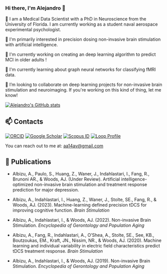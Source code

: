 ### Hi there, I'm Alejandro 👋
<!--
**aa14av/aa14av** is a ✨ _special_ ✨ repository because its `README.md` (this file) appears on your GitHub profile. 
-->

:brain: I am a Medical Data Scientist with a PhD in Neuroscience from the University of Florida. I am currently working as a student naval aerospace experimental psychologist.

🤔 I'm primarily interested in precision dosing non-invasive brain stimulation with artificial intelligence.

🔭 I'm currently working on creating an deep learning algorithm to predict MCI in older adults !

🌱 I'm currently learning about graph neural networks for classifying fMRI data.

👯 I’m looking to collaborate on deep learning projects for non-invasive brain stimulation and neuroimaging. If you're working on this kind of thing, let me know!

[![Alejandro's GitHub stats](https://github-readme-stats.vercel.app/api?username=aa14av&show_icons=true&theme=dracula)](https://github.com/anuraghazra/github-readme-stats) 

## 📫 Contacts
[![ORCID](https://img.shields.io/badge/ORCID-0000--0003--2727--6616-brightgreen?style=flat-square.svg)](https://orcid.org/0000-0003-2727-6616)
[![Google Scholar](https://img.shields.io/badge/Google-Scholar-blue?style=flat-square.svg)](https://scholar.google.com/citations?user=zrfhICYAAAAJ&hl=en&oi=ao)
[![Scopus ID](https://img.shields.io/badge/Scopus_Author_ID-57204573302-red)](https://www.scopus.com/authid/detail.uri?authorId=57204573302)
[![Loop Profile](https://img.shields.io/badge/Loop_Profile-974285-orange)](https://loop.frontiersin.org/people/974285/overview)

You can reach out to me at: [aa14av@gmail.com](mailto:aa14av@gmail.com)

## :newspaper: Publications

- Albizu, A., Paulo, S., Huang, Z., Waner, J., Indahlastari, I., Fang, R., Brunoni AR., & Woods, AJ. (Under Review). Artificial intelligence-optimized non-invasive brain stimulation and treatment response prediction for major depression.

- Albizu, A., Indahlastari, I., Huang, Z., Waner, J., Stolte, SE., Fang, R., & Woods, AJ. (2023). Machine-learning defined precision tDCS for improving cognitive function. *Brain Stimulation*

- Albizu, A., Indahlastari, I., & Woods, AJ. (2022). Non-invasive Brain Stimulation. *Encyclopedia of Gerontology and Population Aging*

- Albizu, A., Fang, R., Indahlastari, A., O’Shea, A., Stolte, SE., See, KB., Boutzoukas, EM., Kraft, JN., Nissim, NR., & Woods, AJ. (2020). Machine learning and individual variability in electric field characteristics predict tDCS treatment response. *Brain Stimulation* 

- Albizu, A., Indahlastari, I., & Woods, AJ. (2019). Non-invasive Brain Stimulation. *Encyclopedia of Gerontology and Population Aging*
